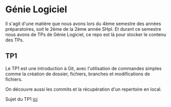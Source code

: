 # Génie Logiciel

Il s'agit d'une matière que nous avons lors du 4ème semestre des années préparatoires, soit le 2ème de la 2ème année SHpI.
Et durant ce semestre nous avons de TPs de Génie Logiciel, ce repo est là pour stocker le contenu des TPs.

## TP1

Le TP1 est une introduction à Git, avec l'utilisation de commandes simples comme la création de dossier, fichiers, branches et modifications de fichiers.

On découvre aussi les commits et la récupération d'un repertoire en local.

Sujet du TP1 [ici](https://moodle.uphf.fr/pluginfile.php/500342/mod_resource/content/0/Fiche%20de%20TP%201-%20GIT%202023-2024.pdf)
